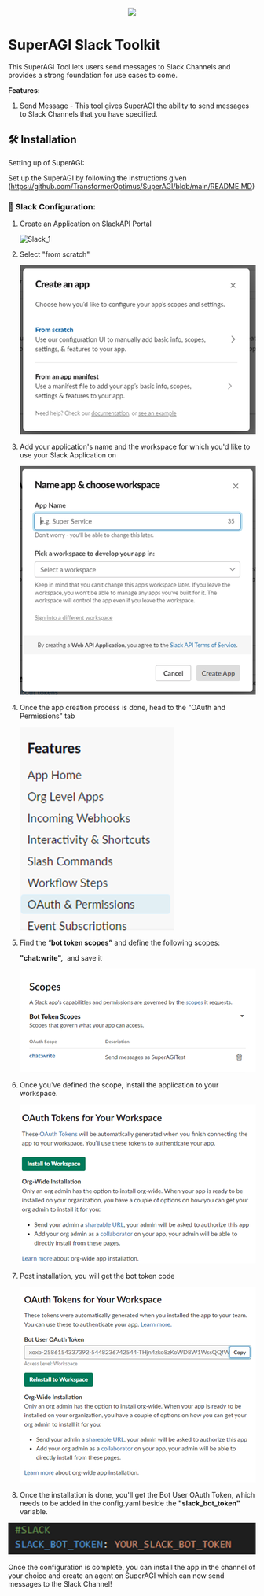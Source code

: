 <p align=center>
<a href=”https://superagi.co”><img src=https://superagi.co/wp-content/uploads/2023/05/SuperAGI_icon.png></a>
</p>

# SuperAGI Slack Toolkit

This SuperAGI Tool lets users send messages to Slack Channels and provides a strong foundation for use cases to come.

**Features:**

1. Send Message - This tool gives SuperAGI the ability to send messages to Slack Channels that you have specified.

## 🛠️ Installation

Setting up of SuperAGI:

Set up the SuperAGI by following the instructions given (https://github.com/TransformerOptimus/SuperAGI/blob/main/README.MD)

### 🔧 **Slack Configuration:**

1. Create an Application on SlackAPI Portal
    
    ![Slack_1](/README/Slack_1.png)
    
2. Select "from scratch"
    
    ![Slack_2](README/Slack_2.png)
    
3. Add your application's name and the workspace for which you'd like to use your Slack Application on
    
    ![Slack_3](README/Slack_3.png)
    
4. Once the app creation process is done, head to the "OAuth and Permissions" tab
    
    ![Slack_4](README/Slack_4.png)
    
5. Find the “**bot token scopes”** and define the following scopes:
    
    **"chat:write",**  and save it
    
    ![Slack_5](README/Slack_5.png)
    
6. Once you've defined the scope, install the application to your workspace.

    
    ![Slack_6](README/Slack_6.png)
    
7. Post installation, you will get the bot token code

    
    ![Slack_7](README/Slack_7.png)
    
8. Once the installation is done, you'll get the Bot User OAuth Token, which needs to be added in the config.yaml beside the **"slack_bot_token"** variable. 

![Slack_8](README/Slack_8.png)

Once the configuration is complete, you can install the app in the channel of your choice and create an agent on SuperAGI which can now send messages to the Slack Channel!